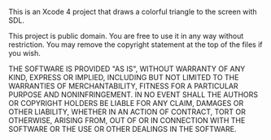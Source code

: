 This is an Xcode 4 project that draws a colorful triangle to the screen with
SDL.

This project is public domain. You are free to use it in any way without restriction. You may remove the copyright statement at the top of the files if you wish.

THE SOFTWARE IS PROVIDED "AS IS", WITHOUT WARRANTY OF ANY KIND, EXPRESS OR IMPLIED, INCLUDING BUT NOT LIMITED TO THE WARRANTIES OF MERCHANTABILITY, FITNESS FOR A PARTICULAR PURPOSE AND NONINFRINGEMENT. IN NO EVENT SHALL THE AUTHORS OR COPYRIGHT HOLDERS BE LIABLE FOR ANY CLAIM, DAMAGES OR OTHER LIABILITY, WHETHER IN AN ACTION OF CONTRACT, TORT OR OTHERWISE, ARISING FROM, OUT OF OR IN CONNECTION WITH THE SOFTWARE OR THE USE OR OTHER DEALINGS IN THE SOFTWARE.

